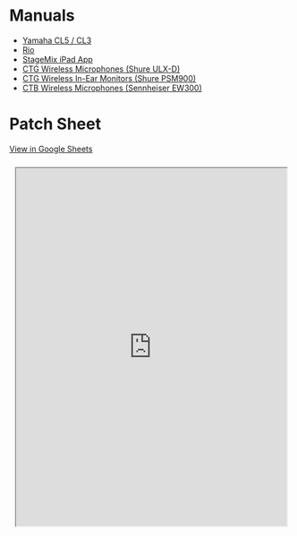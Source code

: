 <!-- TITLE: Audio Documents -->
# Manuals
* [Yamaha CL5 / CL3](http://download.yamaha.com/api/asset/file/?language=en&site=ae.yamaha.com&asset_id=64635)
* [Rio](http://download.yamaha.com/api/asset/file?language=en&site=countrysite-master.prod.wsys.yamaha.com&asset_id=54162)
* [StageMix iPad App](http://download.yamaha.com/api/asset/file?language=en&site=countrysite-master.prod.wsys.yamaha.com&asset_id=69902)
* [CTG Wireless Microphones (Shure ULX-D)](https://pubs.shure.com/guide/ULXD-DQ/en-US?_ga=2.138230640.1350326619.1523652633-744373803.1491932514)
* [CTG Wireless In-Ear Monitors (Shure PSM900)](https://pubs.shure.com/view/guide/PSM900-RA/en-US.pdf)
* [CTB Wireless Microphones (Sennheiser EW300)](https://assets.sennheiser.com/global-downloads/file/693/EW300G3_529661_0109_US_INT.pdf)
# Patch Sheet
[View in Google Sheets](https://docs.google.com/spreadsheets/d/1E--sfWmSN3Ui08Vz0rK0KDYNYisF7z3CAtvwt17PLRw/edit?usp=sharing)
<iframe src="https://docs.google.com/spreadsheets/d/e/2PACX-1vT5qWE4Ph4RXtitqHumtG61VjK8_UdH44X3q0IEQbUuET_s_xNude47g_bWgDsjNzNmUEIiZ1Gdm14a/pubhtml?widget=true&amp;headers=false" style="width: 96%; height: 40rem; margin: 2%;"></iframe>
